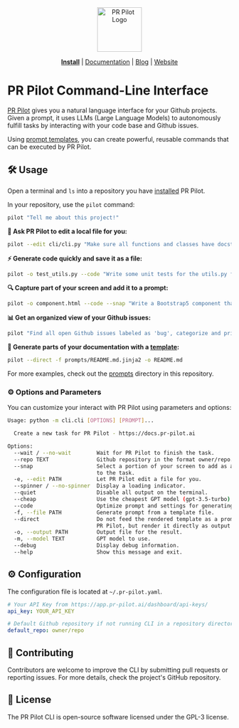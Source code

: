 <div align="center">
<img src="https://avatars.githubusercontent.com/ml/17635?s=140&v=" width="100" alt="PR Pilot Logo">
</div>

<p align="center">
  <a href="https://github.com/apps/pr-pilot-ai/installations/new"><b>Install</b></a> |
  <a href="https://docs.pr-pilot.ai">Documentation</a> |
  <a href="https://www.pr-pilot.ai/blog">Blog</a> |
  <a href="https://www.pr-pilot.ai">Website</a>
</p>

# PR Pilot Command-Line Interface

[PR Pilot](https://docs.pr-pilot.ai) gives you a natural language interface for your Github projects.
Given a prompt, it uses LLMs (Large Language Models) to autonomously fulfill tasks by interacting with your code base
and Github issues.

Using [prompt templates](./prompts), you can create powerful,
reusable commands that can be executed by PR Pilot.

## 🛠️ Usage

Open a terminal and `ls` into a repository you have [installed](https://github.com/apps/pr-pilot-ai/installations/new) PR Pilot.

In your repository, use the `pilot` command:

```bash
pilot "Tell me about this project!"
```

**📝 Ask PR Pilot to edit a local file for you:**

```bash
pilot --edit cli/cli.py "Make sure all functions and classes have docstrings."
```

**⚡ Generate code quickly and save it as a file:**

```bash
pilot -o test_utils.py --code "Write some unit tests for the utils.py file."
```

**🔍 Capture part of your screen and add it to a prompt:**

```bash
pilot -o component.html --code --snap "Write a Bootstrap5 component that looks like this."
```

**📊 Get an organized view of your Github issues:**

```bash
pilot "Find all open Github issues labeled as 'bug', categorize and prioritize them"
```

**📝 Generate parts of your documentation with a [template](./prompts/README.md.jinja2):**

```bash
pilot --direct -f prompts/README.md.jinja2 -o README.md
```

For more examples, check out the [prompts](./prompts) directory in this repository.

### ⚙️ Options and Parameters

You can customize your interact with PR Pilot using parameters and options:

```bash
Usage: python -m cli.cli [OPTIONS] [PROMPT]...

  Create a new task for PR Pilot - https://docs.pr-pilot.ai

Options:
  --wait / --no-wait        Wait for PR Pilot to finish the task.
  --repo TEXT               Github repository in the format owner/repo.
  --snap                    Select a portion of your screen to add as an image
                            to the task.
  -e, --edit PATH           Let PR Pilot edit a file for you.
  --spinner / --no-spinner  Display a loading indicator.
  --quiet                   Disable all output on the terminal.
  --cheap                   Use the cheapest GPT model (gpt-3.5-turbo)
  --code                    Optimize prompt and settings for generating code
  -f, --file PATH           Generate prompt from a template file.
  --direct                  Do not feed the rendered template as a prompt into
                            PR Pilot, but render it directly as output.
  -o, --output PATH         Output file for the result.
  -m, --model TEXT          GPT model to use.
  --debug                   Display debug information.
  --help                    Show this message and exit.

```

## ⚙️ Configuration
The configuration file is located at `~/.pr-pilot.yaml`. 

```yaml
# Your API Key from https://app.pr-pilot.ai/dashboard/api-keys/
api_key: YOUR_API_KEY

# Default Github repository if not running CLI in a repository directory
default_repo: owner/repo
```

## 🤝 Contributing
Contributors are welcome to improve the CLI by submitting pull requests or reporting issues. For more details, check the project's GitHub repository.

## 📜 License
The PR Pilot CLI is open-source software licensed under the GPL-3 license.